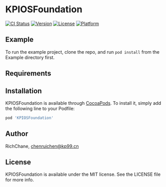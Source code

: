 # KPIOSFoundation

[![CI Status](https://img.shields.io/travis/RichChane/KPIOSFoundation.svg?style=flat)](https://travis-ci.org/RichChane/KPIOSFoundation)
[![Version](https://img.shields.io/cocoapods/v/KPIOSFoundation.svg?style=flat)](https://cocoapods.org/pods/KPIOSFoundation)
[![License](https://img.shields.io/cocoapods/l/KPIOSFoundation.svg?style=flat)](https://cocoapods.org/pods/KPIOSFoundation)
[![Platform](https://img.shields.io/cocoapods/p/KPIOSFoundation.svg?style=flat)](https://cocoapods.org/pods/KPIOSFoundation)

## Example

To run the example project, clone the repo, and run `pod install` from the Example directory first.

## Requirements

## Installation

KPIOSFoundation is available through [CocoaPods](https://cocoapods.org). To install
it, simply add the following line to your Podfile:

```ruby
pod 'KPIOSFoundation'
```

## Author

RichChane, chenruichen@kp99.cn

## License

KPIOSFoundation is available under the MIT license. See the LICENSE file for more info.
